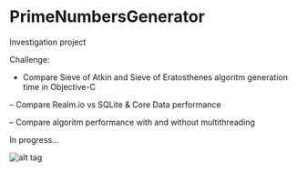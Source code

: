 # PrimeNumbersGenerator
Investigation project 

Challenge:

- Compare Sieve of Atkin and Sieve of Eratosthenes algoritm generation time in Objective-C

– Compare Realm.io vs SQLite & Core Data performance 

– Compare algoritm performance with and without multithreading 


In progress... 

![alt tag](http://habrastorage.org/files/1b8/2a5/759/1b82a5759da647dc92bba2179bb3cd0d.png)
